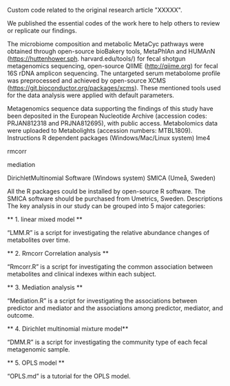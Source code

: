 Custom code related to the original research article "XXXXX". 

We published the essential codes of the work here to help others to review or replicate our findings.

The microbiome composition and metabolic MetaCyc pathways were obtained through open-source bioBakery tools, MetaPhlAn and HUMAnN (https://huttenhower.sph. harvard.edu/tools/) for fecal shotgun metagenomics sequencing, open-source QIIME (http://qiime.org) for fecal 16S rDNA amplicon sequencing. The untargeted serum metabolome profile was preprocessed and achieved by open-source XCMS (https://git.bioconductor.org/packages/xcms). These mentioned tools used for the data analysis were applied with default parameters. 

Metagenomics sequence data supporting the findings of this study have been deposited in the European Nucleotide Archive (accession codes: PRJAN812318 and PRJNA812695), with public access. Metabolomics data were uploaded to Metabolights (accession numbers: MTBL1809).
Instructions
R dependent packages (Windows/Mac/Linux system)
lme4

rmcorr

mediation

DirichletMultinomial 
Software (Windows system)
SMICA (Umeå, Sweden)

All the R packages could be installed by open-source R software. The SMICA software should be purchased from Umetrics, Sweden.
Descriptions
The key analysis in our study can be grouped into 5 major categories:

** 1. linear mixed model **

“LMM.R” is a script for investigating the relative abundance changes of metabolites over time.

** 2. Rmcorr Correlation analysis **

“Rmcorr.R” is a script for investigating the common association between metabolites and clinical indexes within each subject.

** 3. Mediation analysis **

“Mediation.R” is a script for investigating the associations between predictor and mediator and the associations among predictor, mediator, and outcome.

** 4. Dirichlet multinomial mixture model**

“DMM.R” is a script for investigating the community type of each fecal metagenomic sample.

** 5. OPLS model **

“OPLS.md” is a tutorial for the OPLS model.
